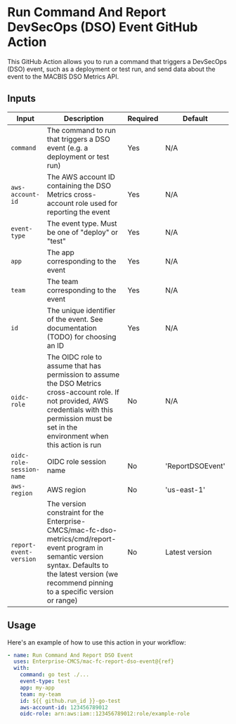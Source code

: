 # Run Command And Report DevSecOps (DSO) Event GitHub Action

This GitHub Action allows you to run a command that triggers a DevSecOps (DSO) event, such as a deployment or test run, and send data about the event to the MACBIS DSO Metrics API.

## Inputs

| Input | Description | Required | Default |
| --- | --- | --- | --- |
| `command` | The command to run that triggers a DSO event (e.g. a deployment or test run) | Yes | N/A |
| `aws-account-id` | The AWS account ID containing the DSO Metrics cross-account role used for reporting the event | Yes | N/A |
| `event-type` | The event type. Must be one of "deploy" or "test" | Yes | N/A |
| `app` | The app corresponding to the event | Yes | N/A |
| `team` | The team corresponding to the event | Yes | N/A |
| `id` | The unique identifier of the event. See documentation (TODO) for choosing an ID | Yes | N/A |
| `oidc-role` | The OIDC role to assume that has permission to assume the DSO Metrics cross-account role. If not provided, AWS credentials with this permission must be set in the environment when this action is run | No | N/A |
| `oidc-role-session-name` | OIDC role session name | No | 'ReportDSOEvent' |
| `aws-region` | AWS region | No | 'us-east-1' |
| `report-event-version` | The version constraint for the Enterprise-CMCS/mac-fc-dso-metrics/cmd/report-event program in semantic version syntax. Defaults to the latest version (we recommend pinning to a specific version or range) | No | Latest version |

## Usage

Here's an example of how to use this action in your workflow:

```yaml
- name: Run Command And Report DSO Event
  uses: Enterprise-CMCS/mac-fc-report-dso-event@{ref}
  with:
    command: go test ./...
    event-type: test
    app: my-app
    team: my-team
    id: ${{ github.run_id }}-go-test
    aws-account-id: 123456789012
    oidc-role: arn:aws:iam::123456789012:role/example-role
```



